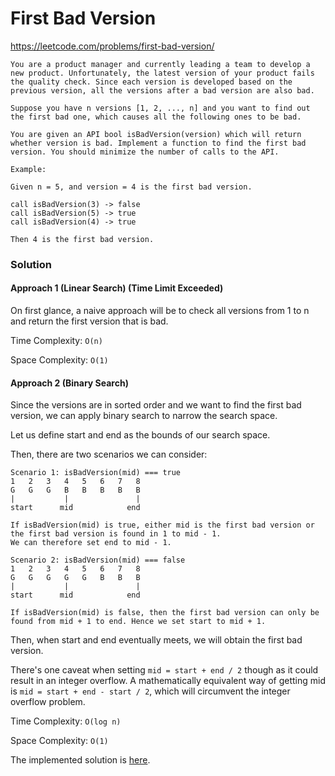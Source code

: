 # First Bad Version

https://leetcode.com/problems/first-bad-version/

```
You are a product manager and currently leading a team to develop a new product. Unfortunately, the latest version of your product fails the quality check. Since each version is developed based on the previous version, all the versions after a bad version are also bad.

Suppose you have n versions [1, 2, ..., n] and you want to find out the first bad one, which causes all the following ones to be bad.

You are given an API bool isBadVersion(version) which will return whether version is bad. Implement a function to find the first bad version. You should minimize the number of calls to the API.

Example:

Given n = 5, and version = 4 is the first bad version.

call isBadVersion(3) -> false
call isBadVersion(5) -> true
call isBadVersion(4) -> true

Then 4 is the first bad version.
```

### Solution

#### Approach 1 (Linear Search) (Time Limit Exceeded)

On first glance, a naive approach will be to check all versions from 1 to n and return the first version that is bad.

Time Complexity: `O(n)`

Space Complexity: `O(1)`

#### Approach 2 (Binary Search)

Since the versions are in sorted order and we want to find the first bad version, we can apply binary search to narrow the search space.

Let us define start and end as the bounds of our search space.

Then, there are two scenarios we can consider:

```
Scenario 1: isBadVersion(mid) === true
1   2   3   4   5   6   7   8
G   G   G   B   B   B   B   B
|           |               |
start      mid            end

If isBadVersion(mid) is true, either mid is the first bad version or the first bad version is found in 1 to mid - 1.
We can therefore set end to mid - 1.
```

```
Scenario 2: isBadVersion(mid) === false
1   2   3   4   5   6   7   8
G   G   G   G   G   B   B   B
|           |               |
start      mid            end

If isBadVersion(mid) is false, then the first bad version can only be found from mid + 1 to end. Hence we set start to mid + 1.
```

Then, when start and end eventually meets, we will obtain the first bad version.

There's one caveat when setting `mid = start + end / 2` though as it could result in an integer overflow.
A mathematically equivalent way of getting mid is `mid = start + end - start / 2`, which will circumvent the integer overflow problem.

Time Complexity: `O(log n)`

Space Complexity: `O(1)`

The implemented solution is [here](firstBadVersion.js).

